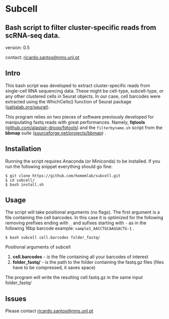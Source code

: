 # Subcell
Bash script to filter cluster-specific reads from scRNA-seq data.
---------
version: 0.5

contact: <ricardo.santos@nms.unl.pt>

## Intro
This bash script was developed to extract cluster-specific reads from single-cell RNA sequencing data. These might be cell-type, subcell-type, or any other clustered cells in Seurat objects. In our case, cell barcodes were extracted using the WhichCells() function of Seurat package ([satijalab.org/seurat](https://link)).

This program relies on two pieces of software previously developed for manipulating fastq reads with great performances. Namely, **fqtools** ([github.com/alastair-droop/fqtools](https://link)) and the `filterbyname.sh` script from the **bbmap** suite ([sourceforge.net/projects/bbmap](https://link)) .


## Installation
Running the script requires Anaconda (or Miniconda) to be installed. If you run the following snippet everything should go fine:
```console
$ git clone https://github.com/homemlab/subcell.git
$ cd subcell/
$ bash install.sh
```
## Usage
The script will take positional arguments (no flags). The first argument is a file containing the cell barcodes. In this case it is optimized for the following removing prefixes ending with `_` and sufixes starting with `-` as in the following 16bp barcode example:
`sample1_AACCTGCAAGGACTG-1` .

```console
$ bash subcell cell.barcodes folder_fastq/
```
Positional arguments of subcell
1. **cell.barcodes** - is the file containing all your barcodes of interest
2. **folder_fastq/** - is the path to the folder containing the fastq.gz files (files have to be compressed, it saves space)

The program will write the resulting cell.fastq.gz in the same input folder_fastq/

## Issues
Please contact <ricardo.santos@nms.unl.pt>
